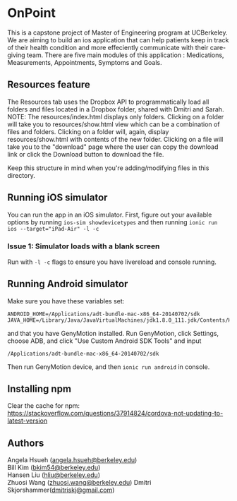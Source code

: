 # OnPoint
This is a capstone project of Master of Engineering program at UCBerkeley. We are aiming to build an ios application that can help patients keep in track of their health condition and more effeciently communicate with their care-giving team. There are five main modules of this application : Medications, Measurements, Appointments, Symptoms and Goals.

## Resources feature
The Resources tab uses the Dropbox API to programmatically load all folders and files located in a Dropbox folder, shared with Dmitri and Sarah. NOTE: The
resources/index.html displays only folders. Clicking on a folder will take you to resources/show.html view which can be a combination of files and folders. Clicking on a folder will, again, display resources/show.html with contents of the new folder. Clicking on a file will take you to the "download" page where the user can copy the download link or click the Download button to download the file.

Keep this structure in mind when you're adding/modifying files in this directory.

## Running iOS simulator
You can run the app in an iOS simulator. First, figure out your available options by running `ios-sim showdevicetypes` and then running `ionic run ios --target="iPad-Air" -l -c`

### Issue 1: Simulator loads with a blank screen
Run with `-l -c` flags to ensure you have livereload and console running.

## Running Android simulator
Make sure you have these variables set:
```
ANDROID_HOME=/Applications/adt-bundle-mac-x86_64-20140702/sdk
JAVA_HOME=/Library/Java/JavaVirtualMachines/jdk1.8.0_111.jdk/Contents/Home
```

and that you have GenyMotion installed. Run GenyMotion, click Settings, choose
ADB, and click "Use Custom Android SDK Tools" and input
```
/Applications/adt-bundle-mac-x86_64-20140702/sdk
```

Then run GenyMotion device, and then `ionic run android` in console.


## Installing npm
Clear the cache for npm: https://stackoverflow.com/questions/37914824/cordova-not-updating-to-latest-version

## Authors
Angela Hsueh ([angela.hsueh@berkeley.edu](mailto:angela.hsueh@berkeley.edu))  
Bill Kim ([bkim54@berkeley.edu](mailto:bkim54@berkeley.edu))    
Hansen Liu ([hliu@berkeley.edu](mailto:hliu@berkeley.edu))    
Zhuosi Wang ([zhuosi.wang@berkeley.edu](mailto:zhuosi.wang@berkeley.edu))
Dmitri Skjorshammer([dmitriskj@gmail.com](mailto:dmitriskj@gmail.com))  
